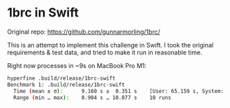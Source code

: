 # 1brc in Swift

Original repo: https://github.com/gunnarmorling/1brc/

This is an attempt to implement this challenge in Swift. I took the original requirements & test data, and 
tried to make it run in reasonable time.

Right now processes in ~9s on MacBook Pro M1:

```sh
hyperfine .build/release/1brc-swift                                                                                                      2 err  16:51:47
Benchmark 1: .build/release/1brc-swift
  Time (mean ± σ):      9.160 s ±  0.351 s    [User: 65.159 s, System: 3.869 s]
  Range (min … max):    8.904 s … 10.077 s    10 runs
```


